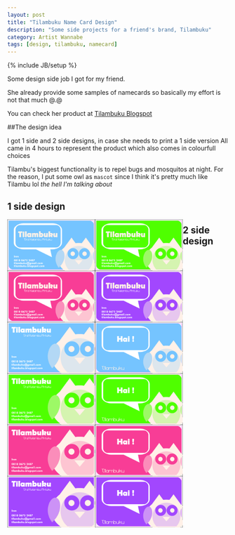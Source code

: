 ```yaml
---
layout: post
title: "Tilambuku Name Card Design"
description: "Some side projects for a friend's brand, Tilambuku"
category: Artist Wannabe
tags: [design, tilambuku, namecard]
---
```

{% include JB/setup %}

Some design side job I got for my friend.

She already provide some samples of namecards so basically my effort is not that much @.@

You can check her product at
<a href="http://tilambuku.blogspot.com" target="_blank">Tilambuku Blogspot</a>

##The design idea

I got 1 side and 2 side designs, in case she needs to print a 1 side version
All came in 4 hours to represent the product which also comes in colourfull choices

Tilambu's biggest functionality is to repel bugs and mosquitos at night.
For the reason, I put some owl as `mascot` since I think it's pretty much like Tilambu lol
*the hell I'm talking about*

## 1 side design

<img style="float:left" width="200" height="117" src="/img/Tilambuku/blue-1side.jpg" alt="Tilambuku" />
<img style="float:left" width="200" height="117" src="/img/Tilambuku/green-1side.jpg" alt="Tilambuku" />
<img style="float:left" width="200" height="117" src="/img/Tilambuku/pink-1side.jpg" alt="Tilambuku" />
<img style="float:left" width="200" height="117" src="/img/Tilambuku/purple-1side.jpg" alt="Tilambuku" />

## 2 side design

<img style="float:left" width="200" height="117" src="/img/Tilambuku/blue-back.jpg" alt="Tilambuku" />
<img style="float:left" width="200" height="117" src="/img/Tilambuku/blue-front.jpg" alt="Tilambuku" />

<img style="float:left" width="200" height="117" src="/img/Tilambuku/green-back.jpg" alt="Tilambuku" />
<img style="float:left" width="200" height="117" src="/img/Tilambuku/green-front.jpg" alt="Tilambuku" />

<img style="float:left" width="200" height="117" src="/img/Tilambuku/pink-back.jpg" alt="Tilambuku" />
<img style="float:left" width="200" height="117" src="/img/Tilambuku/pink-front.jpg" alt="Tilambuku" />

<img style="float:left" width="200" height="117" src="/img/Tilambuku/purple-back.jpg" alt="Tilambuku" />
<img style="float:left" width="200" height="117" src="/img/Tilambuku/purple-front.jpg" alt="Tilambuku" />